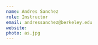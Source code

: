 ```yaml
---
name: Andres Sanchez
role: Instructor
email: andressanchez@berkeley.edu
website: 
photo: as.jpg
---
```

